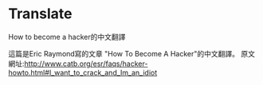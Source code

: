 Translate
=========

How to become a hacker的中文翻譯

這篇是Eric Raymond寫的文章 "How To Become A Hacker"的中文翻譯。
原文網址:http://www.catb.org/esr/faqs/hacker-howto.html#I_want_to_crack_and_Im_an_idiot
